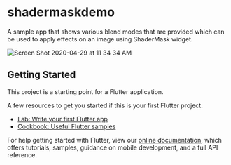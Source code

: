 # shadermaskdemo

A sample app that shows various blend modes that are provided which can be used to apply effects on an image using ShaderMask widget.

![Screen Shot 2020-04-29 at 11 34 34 AM](https://user-images.githubusercontent.com/16548367/80565174-7330b000-8a0d-11ea-9623-cbf70c9640de.png)


## Getting Started

This project is a starting point for a Flutter application.

A few resources to get you started if this is your first Flutter project:

- [Lab: Write your first Flutter app](https://flutter.dev/docs/get-started/codelab)
- [Cookbook: Useful Flutter samples](https://flutter.dev/docs/cookbook)

For help getting started with Flutter, view our
[online documentation](https://flutter.dev/docs), which offers tutorials,
samples, guidance on mobile development, and a full API reference.
